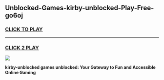 
## Unblocked-Games-kirby-unblocked-Play-Free-go6oj
<h3>
<a href="https://premium76.site?title=kirby-unblocked&ref=23A">CLICK TO PLAY</a></h3>
<hr>

<h3>
<a href="https://premium76.site?title=kirby-unblocked&ref=23A">CLICK 2 PLAY</a>
  
</h3>

<a href="https://premium76.site?title=kirby-unblocked&ref=23A"><img src="https://clearcache.store/games.png"></a>


**kirby-unblocked games unblocked: Your Gateway to Fun and Accessible Online Gaming**
